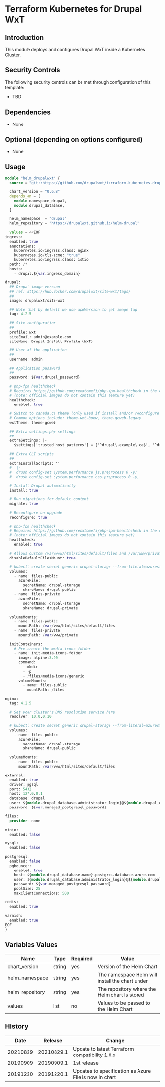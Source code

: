 # Terraform Kubernetes for Drupal WxT

## Introduction

This module deploys and configures Drupal WxT inside a Kubernetes Cluster.

## Security Controls

The following security controls can be met through configuration of this template:

- TBD

## Dependencies

- None

## Optional (depending on options configured)

- None

## Usage

```terraform
module "helm_drupalwxt" {
  source = "git::https://github.com/drupalwxt/terraform-kubernetes-drupalwxt.git"

  chart_version = "0.6.8"
  depends_on = [
    module.namespace_drupal,
    module.drupal_database,
  ]

  helm_namespace  = "drupal"
  helm_repository = "https://drupalwxt.github.io/helm-drupal"

  values = <<EOF
ingress:
  enabled: true
  annotations:
    kubernetes.io/ingress.class: nginx
    kubernetes.io/tls-acme: "true"
    kubernetes.io/ingress.class: istio
  path: /*
  hosts:
    - drupal.${var.ingress_domain}

drupal:
  ## Drupal image version
  ## ref: https://hub.docker.com/drupalwxt/site-wxt/tags/
  ##
  image: drupalwxt/site-wxt

  ## Note that by default we use appVersion to get image tag
  tag: 4.2.5

  ## Site configuration
  ##
  profile: wxt
  siteEmail: admin@example.com
  siteName: Drupal Install Profile (WxT)

  ## User of the application
  ##
  username: admin

  ## Application password
  ##
  password: ${var.drupal_password}

  # php-fpm healthcheck
  # Requires https://github.com/renatomefi/php-fpm-healthcheck in the container.
  # (note: official images do not contain this feature yet)
  healthcheck:
    enabled: true

  # Switch to canada.ca theme (only used if install and/or reconfigure are enabled)
  # Common options include: theme-wet-boew, theme-gcweb-legacy
  wxtTheme: theme-gcweb

  ## Extra settings.php settings
  ##
  extraSettings: |-
    $settings['trusted_host_patterns'] = ['^drupal\.example\.ca$', '^drupalwxt-nginx$'];

  ## Extra CLI scripts
  ##
  extraInstallScripts: ''
  #  |-
  #  drush config-set system.performance js.preprocess 0 -y;
  #  drush config-set system.performance css.preprocess 0 -y;

  # Install Drupal automatically
  install: true

  # Run migrations for default content
  migrate: true

  # Reconfigure on upgrade
  reconfigure: true

  # php-fpm healthcheck
  # Requires https://github.com/renatomefi/php-fpm-healthcheck in the container.
  # (note: official images do not contain this feature yet)
  healthcheck:
    enabled: true

  # Allows custom /var/www/html/sites/default/files and /var/www/private mounts
  disableDefaultFilesMount: true

  # kubectl create secret generic drupal-storage --from-literal=azurestorageaccountname=$STORAGE_ACCOUNT_NAME --from-literal=azurestorageaccountkey=$STORAGE_KEY -n drupal
  volumes:
    - name: files-public
      azureFile:
        secretName: drupal-storage
        shareName: drupal-public
    - name: files-private
      azureFile:
        secretName: drupal-storage
        shareName: drupal-private

  volumeMounts:
    - name: files-public
      mountPath: /var/www/html/sites/default/files
    - name: files-private
      mountPath: /var/www/private

  initContainers:
    # Pre-create the media-icons folder
    - name: init-media-icons-folder
      image: alpine:3.10
      command:
        - mkdir
        - -p
        - /files/media-icons/generic
      volumeMounts:
        - name: files-public
          mountPath: /files

nginx:
  tag: 4.2.5

  # Set your cluster's DNS resolution service here
  resolver: 10.0.0.10

  # kubectl create secret generic drupal-storage --from-literal=azurestorageaccountname=$STORAGE_ACCOUNT_NAME --from-literal=azurestorageaccountkey=$STORAGE_KEY -n drupal
  volumes:
    - name: files-public
      azureFile:
        secretName: drupal-storage
        shareName: drupal-public

  volumeMounts:
    - name: files-public
      mountPath: /var/www/html/sites/default/files

external:
  enabled: true
  driver: pgsql
  port: 5432
  host: 127.0.0.1
  database: drupal
  user: ${module.drupal_database.administrator_login}@${module.drupal_database.name}
  password: ${var.managed_postgresql_password}

files:
  provider: none

minio:
  enabled: false

mysql:
  enabled: false

postgresql:
  enabled: false
  pgbouncer:
    enabled: true
    host: ${module.drupal_database.name}.postgres.database.azure.com
    user: ${module.drupal_database.administrator_login}@${module.drupal_database.name}
    password: ${var.managed_postgresql_password}
    poolSize: 25
    maxClientConnections: 500

redis:
  enabled: true

varnish:
  enabled: true
EOF
}
```

## Variables Values

| Name            | Type   | Required | Value                                           |
| --------------- | ------ | -------- | ----------------------------------------------- |
| chart_version   | string | yes      | Version of the Helm Chart                       |
| helm_namespace  | string | yes      | The namespace Helm will install the chart under |
| helm_repository | string | yes      | The repository where the Helm chart is stored   |
| values          | list   | no       | Values to be passed to the Helm Chart           |

## History

| Date     | Release    | Change                                                 |
| -------- | ---------- | ------------------------------------------------------ |
| 20210829 | 20210829.1 | Update to latest Terraform compatibility 1.0.x         |
| 20190909 | 20190909.1 | 1st release                                            |
| 20191220 | 20191220.1 | Updates to specification as Azure File is now in chart |

